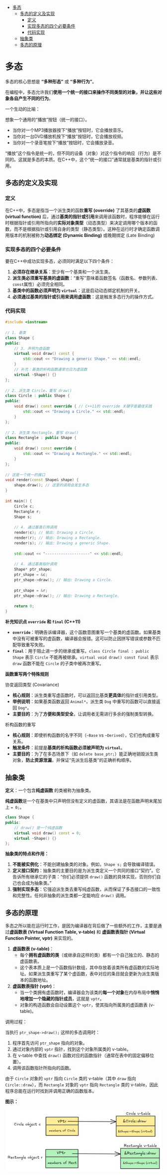 - [多态](#多态)
  - [多态的定义及实现](#多态的定义及实现)
    - [定义](#定义)
    - [实现多态的四个必要条件](#实现多态的四个必要条件)
    - [代码实现](#代码实现)
  - [抽象类](#抽象类)
  - [多态的原理](#多态的原理)

# 多态

多态的核心思想是 **“多种形态”** 或 **“多种行为”**。

在编程中，多态允许我们**使用一个统一的接口来操作不同类型的对象，并让这些对象各自产生不同的行为**。

一个生动的比喻：

想象一个通用的“播放”按钮（统一的接口）。

- 当你对一个MP3播放器按下“播放”按钮时，它会播放音乐。
- 当你对一台DVD播放机按下“播放”按钮时，它会播放视频。
- 当你对一个录音笔按下“播放”按钮时，它会播放录音。

“播放”这个指令是统一的，但不同的设备（对象）对这个指令的响应（行为）是不同的。这就是多态的本质。在C++中，这个“统一的接口”通常就是基类的指针或引用。

## 多态的定义及实现

### 定义

在C++中，多态是指当一个派生类的函数**重写 (override)** 了其基类的**虚函数 (virtual function)** 后，通过**基类的指针或引用**来调用该函数时，程序能够在运行时根据指针或引用所指向的**实际对象类型**（动态类型）来决定调用哪个版本的函数，而不是根据指针或引用自身的类型（静态类型）。这种在运行时才确定函数调用版本的机制被称为**动态绑定 (Dynamic Binding)** 或晚期绑定 (Late Binding)

### 实现多态的四个必要条件

要在C++中成功实现多态，必须同时满足以下四个条件：

1. **必须存在继承关系**：至少有一个基类和一个派生类。
2. **派生类必须重写基类的虚函数**：“重写”意味着函数签名（函数名、参数列表、`const`属性）必须完全相同。
3. **基类中的函数必须声明为 `virtual`**：这是启动动态绑定机制的开关。
4. **必须通过基类的指针或引用来调用虚函数**：这是触发多态行为的操作方式。

### 代码实现

```cpp
#include <iostream>

// 1. 基类
class Shape {
public:
    // 3. 声明为虚函数
    virtual void draw() const {
        std::cout << "Drawing a generic Shape." << std::endl;
    }
    // 补充：基类的析构函数通常也应为虚函数
    virtual ~Shape() {} 
};

// 2. 派生类 Circle，重写 draw()
class Circle : public Shape {
public:
    void draw() const override { // C++11的 override 关键字是最佳实践
        std::cout << "Drawing a Circle." << std::endl;
    }
};

// 2. 派生类 Rectangle，重写 draw()
class Rectangle : public Shape {
public:
    void draw() const override {
        std::cout << "Drawing a Rectangle." << std::endl;
    }
};

// 这是一个统一的接口
void render(const Shape& shape) {
    shape.draw(); // 这里的调用会发生多态
}

int main() {
    Circle c;
    Rectangle r;
    Shape s;

    // 4. 通过基类引用调用
    render(c); // 输出: Drawing a Circle.
    render(r); // 输出: Drawing a Rectangle.
    render(s); // 输出: Drawing a generic Shape.

    std::cout << "--------------------" << std::endl;

    // 4. 通过基类指针调用
    Shape* ptr_shape;
    ptr_shape = &c;
    ptr_shape->draw(); // 输出: Drawing a Circle.

    ptr_shape = &r;
    ptr_shape->draw(); // 输出: Drawing a Rectangle.

    return 0;
}
```

**补充知识点 `override` 和 `final` (C++11)**

- **`override`**：明确告诉编译器，这个函数意图重写一个基类的虚函数。如果基类中没有可被重写的虚函数，编译器会报错。这可以防止因拼写错误或参数不匹配导致重写失败。
- **`final`**：用于阻止进一步的继承或重写。`class Circle final : public Shape` 表示 `Circle` 不能再被继承。`virtual void draw() const final` 表示 `draw` 函数不能在 `Circle` 的子类中被再次重写。

**函数重写两个特殊规则**

协变返回类型 (Covariance)

- **核心规则**：派生类重写虚函数时，可以返回比基类**更具体**的指针或引用类型。
- **举例说明**：如果基类函数返回 `Animal*`，派生类 `Dog` 中重写的函数可以直接返回 `Dog*`。
- **主要目的**：为了**方便和类型安全**，让调用者无需进行多余的强制类型转换。

析构函数的重写

- **核心规则**：即使析构函数的名字不同（`~Base` vs `~Derived`），它们也构成重写关系。
- **触发条件**：前提是**基类的析构函数必须被声明为 `virtual`**。
- **主要目的**：为了在多态场景下（如 `delete base_ptr;`）能正确地销毁派生类对象，**防止资源泄漏**，并保证“先派生后基类”的正确析构顺序。

## 抽象类

**定义**：一个包含**纯虚函数** 的类被称为抽象类。

**纯虚函数**是一个在基类中只声明但没有定义的虚函数，其语法是在函数声明末尾加上 `= 0;`。

```cpp
class Shape {
public:
    // draw() 是一个纯虚函数
    virtual void draw() const = 0; 
    virtual ~Shape() {}
};
```

**抽象类的特点和作用：**

1. **不能被实例化**：不能创建抽象类的对象。例如，`Shape s;` 会导致编译错误。
2. **定义接口契约**：抽象类的主要目的是为派生类定义一个共同的接口“契约”。它告诉所有继承它的子类：“你们必须提供 `draw()` 函数的具体实现，否则你们自己也会成为抽象类。”
3. **强制实现多态**：它强迫派生类去重写纯虚函数，从而保证了多态接口的一致性和完整性。任何非抽象的派生类都一定能响应 `draw()` 调用。

## 多态的原理

多态之所以能在运行时工作，是因为编译器在背后做了一些额外的工作，主要是通过**虚函数表 (Virtual Function Table, v-table)** 和 **虚函数表指针 (Virtual Function Pointer, vptr)** 来实现的。

1. **虚函数表 (v-table)**：
   - 每个**拥有虚函数的类**（或继承自这样的类）都有一个自己独立的、静态的虚函数表。
   - 这个表本质上是一个函数指针数组，其中存放着该类所有虚函数的实际地址。如果派生类重写了某个虚函数，表中对应的条目就会更新为派生类版本的函数地址。
2. **虚函数表指针 (vptr)**：
   - 当一个类拥有虚函数时，编译器会为该类的**每一个对象**在内存布局中**悄悄地增加一个隐藏的指针成员**，这就是 `vptr`。
   - 对象的构造函数会自动设置这个 `vptr`，使其指向所属类的虚函数表 (v-table)。

调用过程：

当执行 `ptr_shape->draw();` 这样的多态调用时：

1. 程序首先访问 `ptr_shape` 指向的对象。
2. 通过对象内部的 `vptr` 指针，找到这个对象所属类的 v-table。
3. 在 v-table 中查找 `draw()` 函数对应的函数指针（通常在表中的固定偏移位置）。
4. 调用该函数指针所指向的函数。

由于 `Circle` 对象的 `vptr` 指向 `Circle` 类的 v-table（其中 `draw` 指向 `Circle::draw`），而 `Rectangle` 对象的 `vptr` 指向 `Rectangle` 类的 v-table，因此程序总能在运行时找到并调用正确的函数版本。

**图示：**

![image-20251006144834789](../images/多态实现.png)

